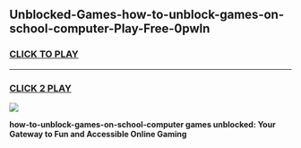 
## Unblocked-Games-how-to-unblock-games-on-school-computer-Play-Free-0pwln
<h3>
<a href="https://premium76.site?title=how-to-unblock-games-on-school-computer&ref=10A">CLICK TO PLAY</a></h3>
<hr>

<h3>
<a href="https://premium76.site?title=how-to-unblock-games-on-school-computer&ref=10A">CLICK 2 PLAY</a>
  
</h3>

<a href="https://premium76.site?title=how-to-unblock-games-on-school-computer&ref=10A"><img src="https://clearcache.store/games.png"></a>


**how-to-unblock-games-on-school-computer games unblocked: Your Gateway to Fun and Accessible Online Gaming**

